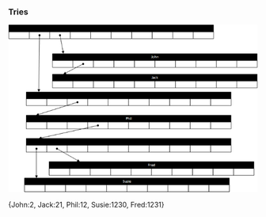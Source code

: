 ### Tries

![](./_Assets/images/Trie.png)

<div class="smaller">{John:2, Jack:21, Phil:12, Susie:1230, Fred:1231}</div>
